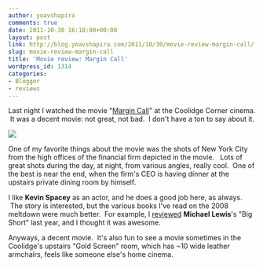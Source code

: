 ```yaml
---
author: yoavshapira
comments: true
date: 2011-10-30 16:18:00+00:00
layout: post
link: http://blog.yoavshapira.com/2011/10/30/movie-review-margin-call/
slug: movie-review-margin-call
title: 'Movie review: Margin Call'
wordpress_id: 1314
categories:
- Blogger
- reviews
---
```


Last night I watched the movie "[Margin Call](http://www.imdb.com/title/tt1615147/)" at the Coolidge Corner cinema.  It was a decent movie: not great, not bad.  I don't have a ton to say about it.  
  


[![](http://ia.media-imdb.com/images/M/MV5BMjE5NzkyNDI2Nl5BMl5BanBnXkFtZTcwMTYzNDc2Ng@@._V1__SX140_SY209.jpg)](http://ia.media-imdb.com/images/M/MV5BMjE5NzkyNDI2Nl5BMl5BanBnXkFtZTcwMTYzNDc2Ng@@._V1__SX140_SY209.jpg)

  


  
One of my favorite things about the movie was the shots of New York City from the high offices of the financial firm depicted in the movie.   Lots of great shots during the day, at night, from various angles, really cool.  One of the best is near the end, when the firm's CEO is having dinner at the upstairs private dining room by himself.  
  
I like **Kevin Spacey** as an actor, and he does a good job here, as always.  The story is interested, but the various books I've read on the 2008 meltdown were much better.  For example, I [reviewed](http://yoavs.blogspot.com/2010/10/book-review-big-short.html) **Michael Lewis**'s "Big Short" last year, and I thought it was awesome.  
  
Anyways, a decent movie.  It's also fun to see a movie sometimes in the Coolidge's upstairs "Gold Screen" room, which has ~10 wide leather armchairs, feels like someone else's home cinema.
